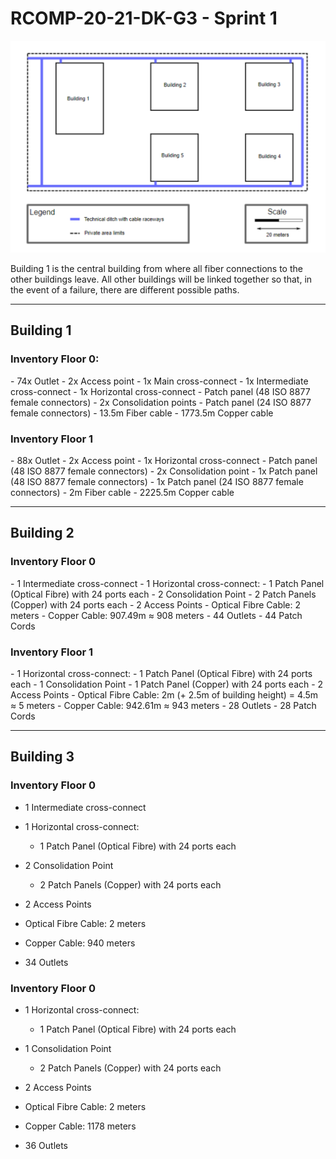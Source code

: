 <h1>RCOMP-20-21-DK-G3 - Sprint 1</h1>

![](https://raw.githubusercontent.com/rui-goncalo/rcomp/main/1191831/assets/buildings.png)

Building 1 is the central building from where all fiber connections to the other buildings leave. 
All other buildings will be linked together so that, in the event of a failure, there are different possible paths.

<hr>

<h2>Building 1</h2>


<h3>Inventory Floor 0:</h3>
- 74x Outlet
- 2x Access point
- 1x Main cross-connect
- 1x Intermediate cross-connect
- 1x Horizontal cross-connect
    - Patch panel (48 ISO 8877 female connectors)
- 2x Consolidation points
    - Patch panel (24 ISO 8877 female connectors)
- 13.5m Fiber cable
- 1773.5m Copper cable

<h3>Inventory Floor 1</h3>
- 88x Outlet
- 2x Access point
- 1x Horizontal cross-connect
    - Patch panel (48 ISO 8877 female connectors)
- 2x Consolidation point
    - 1x Patch panel (48 ISO 8877 female connectors)
    - 1x Patch panel (24 ISO 8877 female connectors)
- 2m Fiber cable
- 2225.5m Copper cable

<hr>

<h2>Building 2</h2>

<h3>Inventory Floor 0</h3>
- 1 Intermediate cross-connect
- 1 Horizontal cross-connect:
    - 1 Patch Panel (Optical Fibre) with 24 ports each
- 2 Consolidation Point
    - 2 Patch Panels (Copper) with 24 ports each
- 2 Access Points
- Optical Fibre Cable: 2 meters
- Copper Cable: 907.49m ≈ 908 meters
- 44 Outlets
- 44 Patch Cords


<h3>Inventory Floor 1</h3>
- 1 Horizontal cross-connect:
    - 1 Patch Panel (Optical Fibre) with 24 ports each
- 1 Consolidation Point
    - 1 Patch Panel (Copper) with 24 ports each
- 2 Access Points
- Optical Fibre Cable: 2m (+ 2.5m of building height) = 4.5m ≈ 5 meters
- Copper Cable: 942.61m ≈ 943 meters
- 28 Outlets
- 28 Patch Cords


<hr>

<h2>Building 3</h2>


<h3>Inventory Floor 0</h3>

- 1 Intermediate cross-connect

- 1 Horizontal cross-connect:

    - 1 Patch Panel (Optical Fibre) with 24 ports each

- 2 Consolidation Point

    - 2 Patch Panels (Copper) with 24 ports each

- 2 Access Points

- Optical Fibre Cable: 2 meters

- Copper Cable: 940 meters

- 34 Outlets


<h3>Inventory Floor 0</h3>

- 1 Horizontal cross-connect:

    - 1 Patch Panel (Optical Fibre) with 24 ports each

- 1 Consolidation Point

    - 2 Patch Panels (Copper) with 24 ports each

- 2 Access Points

- Optical Fibre Cable: 2 meters

- Copper Cable: 1178 meters

- 36 Outlets